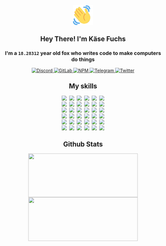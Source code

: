 <div><p align=center><img src=./resources/images/wave.gif width=64px height=64px></p><h2 align=center>Hey There! I'm Käse Fuchs</h2><h3 align=center>I'm a <code>18.28312</code> year old fox who writes code to make computers do things</h3><p align=center><a href=https://discord.com/users/507526681125322772><img alt=Discord src="https://img.shields.io/badge/Discord-5865F2?logo=discord&logoColor=white&style=flat-square#bd61b46e74cb641983096e0858e30f15"> </a><a href=https://gitlab.com/kasefuchs><img alt=GitLab src="https://img.shields.io/badge/GitLab-330F63?logo=gitlab&logoColor=white&style=flat-square#bd61b46e74cb641983096e0858e30f15"> </a><a href=https://npmjs.com/~kasefuchs><img alt=NPM src="https://img.shields.io/badge/NPM-CB3837?logo=npm&logoColor=white&style=flat-square#bd61b46e74cb641983096e0858e30f15"> </a><a href=https://t.me/kasefuchs><img alt=Telegram src="https://img.shields.io/badge/Telegram-2CA5E0?logo=telegram&logoColor=white&style=flat-square#bd61b46e74cb641983096e0858e30f15"> </a><a href=https://twitter.com/kasefuchs><img alt=Twitter src="https://img.shields.io/badge/Twitter-1DA1F2?logo=twitter&logoColor=white&style=flat-square#bd61b46e74cb641983096e0858e30f15"></a></p><h2 align=center>My skills</h2><p align=center><a href=https://aws.amazon.com/ ><picture><source srcset="https://skillicons.dev/icons?i=aws&theme=dark#bd61b46e74cb641983096e0858e30f15" media="(prefers-color-scheme: dark)"><source srcset="https://skillicons.dev/icons?i=aws&theme=light#bd61b46e74cb641983096e0858e30f15" media="(prefers-color-scheme: light), (prefers-color-scheme: no-preference)"><img src="https://skillicons.dev/icons?i=aws&theme=light#bd61b46e74cb641983096e0858e30f15"></picture></a>&nbsp;&nbsp;<a href=https://en.wikipedia.org/wiki/Bash_(Unix_shell)><picture><source srcset="https://skillicons.dev/icons?i=bash&theme=dark#bd61b46e74cb641983096e0858e30f15" media="(prefers-color-scheme: dark)"><source srcset="https://skillicons.dev/icons?i=bash&theme=light#bd61b46e74cb641983096e0858e30f15" media="(prefers-color-scheme: light), (prefers-color-scheme: no-preference)"><img src="https://skillicons.dev/icons?i=bash&theme=light#bd61b46e74cb641983096e0858e30f15"></picture></a>&nbsp;&nbsp;<a href=https://discord.com/developers/docs><picture><source srcset="https://skillicons.dev/icons?i=bots&theme=dark#bd61b46e74cb641983096e0858e30f15" media="(prefers-color-scheme: dark)"><source srcset="https://skillicons.dev/icons?i=bots&theme=light#bd61b46e74cb641983096e0858e30f15" media="(prefers-color-scheme: light), (prefers-color-scheme: no-preference)"><img src="https://skillicons.dev/icons?i=bots&theme=light#bd61b46e74cb641983096e0858e30f15"></picture></a>&nbsp;&nbsp;<a href=https://www.cloudflare.com/ ><picture><source srcset="https://skillicons.dev/icons?i=cloudflare&theme=dark#bd61b46e74cb641983096e0858e30f15" media="(prefers-color-scheme: dark)"><source srcset="https://skillicons.dev/icons?i=cloudflare&theme=light#bd61b46e74cb641983096e0858e30f15" media="(prefers-color-scheme: light), (prefers-color-scheme: no-preference)"><img src="https://skillicons.dev/icons?i=cloudflare&theme=light#bd61b46e74cb641983096e0858e30f15"></picture></a>&nbsp;&nbsp;<a href=https://en.wikipedia.org/wiki/CSS><picture><source srcset="https://skillicons.dev/icons?i=css&theme=dark#bd61b46e74cb641983096e0858e30f15" media="(prefers-color-scheme: dark)"><source srcset="https://skillicons.dev/icons?i=css&theme=light#bd61b46e74cb641983096e0858e30f15" media="(prefers-color-scheme: light), (prefers-color-scheme: no-preference)"><img src="https://skillicons.dev/icons?i=css&theme=light#bd61b46e74cb641983096e0858e30f15"></picture></a>&nbsp;&nbsp;<a href=https://www.docker.com/ ><picture><source srcset="https://skillicons.dev/icons?i=docker&theme=dark#bd61b46e74cb641983096e0858e30f15" media="(prefers-color-scheme: dark)"><source srcset="https://skillicons.dev/icons?i=docker&theme=light#bd61b46e74cb641983096e0858e30f15" media="(prefers-color-scheme: light), (prefers-color-scheme: no-preference)"><img src="https://skillicons.dev/icons?i=docker&theme=light#bd61b46e74cb641983096e0858e30f15"></picture></a><br><a href=https://www.electronjs.org/ ><picture><source srcset="https://skillicons.dev/icons?i=electron&theme=dark#bd61b46e74cb641983096e0858e30f15" media="(prefers-color-scheme: dark)"><source srcset="https://skillicons.dev/icons?i=electron&theme=light#bd61b46e74cb641983096e0858e30f15" media="(prefers-color-scheme: light), (prefers-color-scheme: no-preference)"><img src="https://skillicons.dev/icons?i=electron&theme=light#bd61b46e74cb641983096e0858e30f15"></picture></a>&nbsp;&nbsp;<a href=https://expressjs.com/ ><picture><source srcset="https://skillicons.dev/icons?i=express&theme=dark#bd61b46e74cb641983096e0858e30f15" media="(prefers-color-scheme: dark)"><source srcset="https://skillicons.dev/icons?i=express&theme=light#bd61b46e74cb641983096e0858e30f15" media="(prefers-color-scheme: light), (prefers-color-scheme: no-preference)"><img src="https://skillicons.dev/icons?i=express&theme=light#bd61b46e74cb641983096e0858e30f15"></picture></a>&nbsp;&nbsp;<a href=https://www.figma.com/ ><picture><source srcset="https://skillicons.dev/icons?i=figma&theme=dark#bd61b46e74cb641983096e0858e30f15" media="(prefers-color-scheme: dark)"><source srcset="https://skillicons.dev/icons?i=figma&theme=light#bd61b46e74cb641983096e0858e30f15" media="(prefers-color-scheme: light), (prefers-color-scheme: no-preference)"><img src="https://skillicons.dev/icons?i=figma&theme=light#bd61b46e74cb641983096e0858e30f15"></picture></a>&nbsp;&nbsp;<a href=https://firebase.google.com/ ><picture><source srcset="https://skillicons.dev/icons?i=firebase&theme=dark#bd61b46e74cb641983096e0858e30f15" media="(prefers-color-scheme: dark)"><source srcset="https://skillicons.dev/icons?i=firebase&theme=light#bd61b46e74cb641983096e0858e30f15" media="(prefers-color-scheme: light), (prefers-color-scheme: no-preference)"><img src="https://skillicons.dev/icons?i=firebase&theme=light#bd61b46e74cb641983096e0858e30f15"></picture></a>&nbsp;&nbsp;<a href=https://flask.palletsprojects.com/ ><picture><source srcset="https://skillicons.dev/icons?i=flask&theme=dark#bd61b46e74cb641983096e0858e30f15" media="(prefers-color-scheme: dark)"><source srcset="https://skillicons.dev/icons?i=flask&theme=light#bd61b46e74cb641983096e0858e30f15" media="(prefers-color-scheme: light), (prefers-color-scheme: no-preference)"><img src="https://skillicons.dev/icons?i=flask&theme=light#bd61b46e74cb641983096e0858e30f15"></picture></a>&nbsp;&nbsp;<a href=https://cloud.google.com/ ><picture><source srcset="https://skillicons.dev/icons?i=gcp&theme=dark#bd61b46e74cb641983096e0858e30f15" media="(prefers-color-scheme: dark)"><source srcset="https://skillicons.dev/icons?i=gcp&theme=light#bd61b46e74cb641983096e0858e30f15" media="(prefers-color-scheme: light), (prefers-color-scheme: no-preference)"><img src="https://skillicons.dev/icons?i=gcp&theme=light#bd61b46e74cb641983096e0858e30f15"></picture></a><br><a href=https://git-scm.com/ ><picture><source srcset="https://skillicons.dev/icons?i=git&theme=dark#bd61b46e74cb641983096e0858e30f15" media="(prefers-color-scheme: dark)"><source srcset="https://skillicons.dev/icons?i=git&theme=light#bd61b46e74cb641983096e0858e30f15" media="(prefers-color-scheme: light), (prefers-color-scheme: no-preference)"><img src="https://skillicons.dev/icons?i=git&theme=light#bd61b46e74cb641983096e0858e30f15"></picture></a>&nbsp;&nbsp;<a href=https://github.com/ ><picture><source srcset="https://skillicons.dev/icons?i=github&theme=dark#bd61b46e74cb641983096e0858e30f15" media="(prefers-color-scheme: dark)"><source srcset="https://skillicons.dev/icons?i=github&theme=light#bd61b46e74cb641983096e0858e30f15" media="(prefers-color-scheme: light), (prefers-color-scheme: no-preference)"><img src="https://skillicons.dev/icons?i=github&theme=light#bd61b46e74cb641983096e0858e30f15"></picture></a>&nbsp;&nbsp;<a href=https://gitlab.com/ ><picture><source srcset="https://skillicons.dev/icons?i=gitlab&theme=dark#bd61b46e74cb641983096e0858e30f15" media="(prefers-color-scheme: dark)"><source srcset="https://skillicons.dev/icons?i=gitlab&theme=light#bd61b46e74cb641983096e0858e30f15" media="(prefers-color-scheme: light), (prefers-color-scheme: no-preference)"><img src="https://skillicons.dev/icons?i=gitlab&theme=light#bd61b46e74cb641983096e0858e30f15"></picture></a>&nbsp;&nbsp;<a href=https://www.heroku.com/ ><picture><source srcset="https://skillicons.dev/icons?i=heroku&theme=dark#bd61b46e74cb641983096e0858e30f15" media="(prefers-color-scheme: dark)"><source srcset="https://skillicons.dev/icons?i=heroku&theme=light#bd61b46e74cb641983096e0858e30f15" media="(prefers-color-scheme: light), (prefers-color-scheme: no-preference)"><img src="https://skillicons.dev/icons?i=heroku&theme=light#bd61b46e74cb641983096e0858e30f15"></picture></a>&nbsp;&nbsp;<a href=https://en.wikipedia.org/wiki/HTML><picture><source srcset="https://skillicons.dev/icons?i=html&theme=dark#bd61b46e74cb641983096e0858e30f15" media="(prefers-color-scheme: dark)"><source srcset="https://skillicons.dev/icons?i=html&theme=light#bd61b46e74cb641983096e0858e30f15" media="(prefers-color-scheme: light), (prefers-color-scheme: no-preference)"><img src="https://skillicons.dev/icons?i=html&theme=light#bd61b46e74cb641983096e0858e30f15"></picture></a>&nbsp;&nbsp;<a href=https://en.wikipedia.org/wiki/JavaScript><picture><source srcset="https://skillicons.dev/icons?i=js&theme=dark#bd61b46e74cb641983096e0858e30f15" media="(prefers-color-scheme: dark)"><source srcset="https://skillicons.dev/icons?i=js&theme=light#bd61b46e74cb641983096e0858e30f15" media="(prefers-color-scheme: light), (prefers-color-scheme: no-preference)"><img src="https://skillicons.dev/icons?i=js&theme=light#bd61b46e74cb641983096e0858e30f15"></picture></a><br><a href=https://en.wikipedia.org/wiki/Linux><picture><source srcset="https://skillicons.dev/icons?i=linux&theme=dark#bd61b46e74cb641983096e0858e30f15" media="(prefers-color-scheme: dark)"><source srcset="https://skillicons.dev/icons?i=linux&theme=light#bd61b46e74cb641983096e0858e30f15" media="(prefers-color-scheme: light), (prefers-color-scheme: no-preference)"><img src="https://skillicons.dev/icons?i=linux&theme=light#bd61b46e74cb641983096e0858e30f15"></picture></a>&nbsp;&nbsp;<a href=https://mui.com/ ><picture><source srcset="https://skillicons.dev/icons?i=materialui&theme=dark#bd61b46e74cb641983096e0858e30f15" media="(prefers-color-scheme: dark)"><source srcset="https://skillicons.dev/icons?i=materialui&theme=light#bd61b46e74cb641983096e0858e30f15" media="(prefers-color-scheme: light), (prefers-color-scheme: no-preference)"><img src="https://skillicons.dev/icons?i=materialui&theme=light#bd61b46e74cb641983096e0858e30f15"></picture></a>&nbsp;&nbsp;<a href=https://en.wikipedia.org/wiki/Markdown><picture><source srcset="https://skillicons.dev/icons?i=md&theme=dark#bd61b46e74cb641983096e0858e30f15" media="(prefers-color-scheme: dark)"><source srcset="https://skillicons.dev/icons?i=md&theme=light#bd61b46e74cb641983096e0858e30f15" media="(prefers-color-scheme: light), (prefers-color-scheme: no-preference)"><img src="https://skillicons.dev/icons?i=md&theme=light#bd61b46e74cb641983096e0858e30f15"></picture></a>&nbsp;&nbsp;<a href=https://www.mongodb.com/ ><picture><source srcset="https://skillicons.dev/icons?i=mongodb&theme=dark#bd61b46e74cb641983096e0858e30f15" media="(prefers-color-scheme: dark)"><source srcset="https://skillicons.dev/icons?i=mongodb&theme=light#bd61b46e74cb641983096e0858e30f15" media="(prefers-color-scheme: light), (prefers-color-scheme: no-preference)"><img src="https://skillicons.dev/icons?i=mongodb&theme=light#bd61b46e74cb641983096e0858e30f15"></picture></a>&nbsp;&nbsp;<a href=https://www.mysql.com/ ><picture><source srcset="https://skillicons.dev/icons?i=mysql&theme=dark#bd61b46e74cb641983096e0858e30f15" media="(prefers-color-scheme: dark)"><source srcset="https://skillicons.dev/icons?i=mysql&theme=light#bd61b46e74cb641983096e0858e30f15" media="(prefers-color-scheme: light), (prefers-color-scheme: no-preference)"><img src="https://skillicons.dev/icons?i=mysql&theme=light#bd61b46e74cb641983096e0858e30f15"></picture></a>&nbsp;&nbsp;<a href=https://nextjs.org/ ><picture><source srcset="https://skillicons.dev/icons?i=nextjs&theme=dark#bd61b46e74cb641983096e0858e30f15" media="(prefers-color-scheme: dark)"><source srcset="https://skillicons.dev/icons?i=nextjs&theme=light#bd61b46e74cb641983096e0858e30f15" media="(prefers-color-scheme: light), (prefers-color-scheme: no-preference)"><img src="https://skillicons.dev/icons?i=nextjs&theme=light#bd61b46e74cb641983096e0858e30f15"></picture></a><br><a href=https://nodejs.org/en/ ><picture><source srcset="https://skillicons.dev/icons?i=nodejs&theme=dark#bd61b46e74cb641983096e0858e30f15" media="(prefers-color-scheme: dark)"><source srcset="https://skillicons.dev/icons?i=nodejs&theme=light#bd61b46e74cb641983096e0858e30f15" media="(prefers-color-scheme: light), (prefers-color-scheme: no-preference)"><img src="https://skillicons.dev/icons?i=nodejs&theme=light#bd61b46e74cb641983096e0858e30f15"></picture></a>&nbsp;&nbsp;<a href=https://www.postgresql.org/ ><picture><source srcset="https://skillicons.dev/icons?i=postgres&theme=dark#bd61b46e74cb641983096e0858e30f15" media="(prefers-color-scheme: dark)"><source srcset="https://skillicons.dev/icons?i=postgres&theme=light#bd61b46e74cb641983096e0858e30f15" media="(prefers-color-scheme: light), (prefers-color-scheme: no-preference)"><img src="https://skillicons.dev/icons?i=postgres&theme=light#bd61b46e74cb641983096e0858e30f15"></picture></a>&nbsp;&nbsp;<a href=https://learn.microsoft.com/en-us/powershell/ ><picture><source srcset="https://skillicons.dev/icons?i=powershell&theme=dark#bd61b46e74cb641983096e0858e30f15" media="(prefers-color-scheme: dark)"><source srcset="https://skillicons.dev/icons?i=powershell&theme=light#bd61b46e74cb641983096e0858e30f15" media="(prefers-color-scheme: light), (prefers-color-scheme: no-preference)"><img src="https://skillicons.dev/icons?i=powershell&theme=light#bd61b46e74cb641983096e0858e30f15"></picture></a>&nbsp;&nbsp;<a href=https://www.python.org/ ><picture><source srcset="https://skillicons.dev/icons?i=py&theme=dark#bd61b46e74cb641983096e0858e30f15" media="(prefers-color-scheme: dark)"><source srcset="https://skillicons.dev/icons?i=py&theme=light#bd61b46e74cb641983096e0858e30f15" media="(prefers-color-scheme: light), (prefers-color-scheme: no-preference)"><img src="https://skillicons.dev/icons?i=py&theme=light#bd61b46e74cb641983096e0858e30f15"></picture></a>&nbsp;&nbsp;<a href=https://www.raspberrypi.org/ ><picture><source srcset="https://skillicons.dev/icons?i=raspberrypi&theme=dark#bd61b46e74cb641983096e0858e30f15" media="(prefers-color-scheme: dark)"><source srcset="https://skillicons.dev/icons?i=raspberrypi&theme=light#bd61b46e74cb641983096e0858e30f15" media="(prefers-color-scheme: light), (prefers-color-scheme: no-preference)"><img src="https://skillicons.dev/icons?i=raspberrypi&theme=light#bd61b46e74cb641983096e0858e30f15"></picture></a>&nbsp;&nbsp;<a href=https://reactjs.org/ ><picture><source srcset="https://skillicons.dev/icons?i=react&theme=dark#bd61b46e74cb641983096e0858e30f15" media="(prefers-color-scheme: dark)"><source srcset="https://skillicons.dev/icons?i=react&theme=light#bd61b46e74cb641983096e0858e30f15" media="(prefers-color-scheme: light), (prefers-color-scheme: no-preference)"><img src="https://skillicons.dev/icons?i=react&theme=light#bd61b46e74cb641983096e0858e30f15"></picture></a><br><a href=https://redux.js.org/ ><picture><source srcset="https://skillicons.dev/icons?i=redux&theme=dark#bd61b46e74cb641983096e0858e30f15" media="(prefers-color-scheme: dark)"><source srcset="https://skillicons.dev/icons?i=redux&theme=light#bd61b46e74cb641983096e0858e30f15" media="(prefers-color-scheme: light), (prefers-color-scheme: no-preference)"><img src="https://skillicons.dev/icons?i=redux&theme=light#bd61b46e74cb641983096e0858e30f15"></picture></a>&nbsp;&nbsp;<a href=https://en.wikipedia.org/wiki/Regular_expression><picture><source srcset="https://skillicons.dev/icons?i=regex&theme=dark#bd61b46e74cb641983096e0858e30f15" media="(prefers-color-scheme: dark)"><source srcset="https://skillicons.dev/icons?i=regex&theme=light#bd61b46e74cb641983096e0858e30f15" media="(prefers-color-scheme: light), (prefers-color-scheme: no-preference)"><img src="https://skillicons.dev/icons?i=regex&theme=light#bd61b46e74cb641983096e0858e30f15"></picture></a>&nbsp;&nbsp;<a href=https://en.wikipedia.org/wiki/Sass_(stylesheet_language)><picture><source srcset="https://skillicons.dev/icons?i=sass&theme=dark#bd61b46e74cb641983096e0858e30f15" media="(prefers-color-scheme: dark)"><source srcset="https://skillicons.dev/icons?i=sass&theme=light#bd61b46e74cb641983096e0858e30f15" media="(prefers-color-scheme: light), (prefers-color-scheme: no-preference)"><img src="https://skillicons.dev/icons?i=sass&theme=light#bd61b46e74cb641983096e0858e30f15"></picture></a>&nbsp;&nbsp;<a href=https://www.typescriptlang.org/ ><picture><source srcset="https://skillicons.dev/icons?i=ts&theme=dark#bd61b46e74cb641983096e0858e30f15" media="(prefers-color-scheme: dark)"><source srcset="https://skillicons.dev/icons?i=ts&theme=light#bd61b46e74cb641983096e0858e30f15" media="(prefers-color-scheme: light), (prefers-color-scheme: no-preference)"><img src="https://skillicons.dev/icons?i=ts&theme=light#bd61b46e74cb641983096e0858e30f15"></picture></a>&nbsp;&nbsp;<a href=https://unity.com/ ><picture><source srcset="https://skillicons.dev/icons?i=unity&theme=dark#bd61b46e74cb641983096e0858e30f15" media="(prefers-color-scheme: dark)"><source srcset="https://skillicons.dev/icons?i=unity&theme=light#bd61b46e74cb641983096e0858e30f15" media="(prefers-color-scheme: light), (prefers-color-scheme: no-preference)"><img src="https://skillicons.dev/icons?i=unity&theme=light#bd61b46e74cb641983096e0858e30f15"></picture></a>&nbsp;&nbsp;<a href=https://workers.cloudflare.com/ ><picture><source srcset="https://skillicons.dev/icons?i=workers&theme=dark#bd61b46e74cb641983096e0858e30f15" media="(prefers-color-scheme: dark)"><source srcset="https://skillicons.dev/icons?i=workers&theme=light#bd61b46e74cb641983096e0858e30f15" media="(prefers-color-scheme: light), (prefers-color-scheme: no-preference)"><img src="https://skillicons.dev/icons?i=workers&theme=light#bd61b46e74cb641983096e0858e30f15"></picture></a><br></p><h2 align=center>Github Stats</h2><p align=center><picture><source srcset="https://github-readme-stats-kasefuchs.vercel.app/api/?count_private=true&hide_border=true&hide_rank=true&line_height=20&hide_title=true&username=Kasefuchs&theme=dark#bd61b46e74cb641983096e0858e30f15" media="(prefers-color-scheme: dark)"><source srcset="https://github-readme-stats-kasefuchs.vercel.app/api/?count_private=true&hide_border=true&hide_rank=true&line_height=20&hide_title=true&username=Kasefuchs&theme=light#bd61b46e74cb641983096e0858e30f15" media="(prefers-color-scheme: light), (prefers-color-scheme: no-preference)"><img align=middle width=350 height=140 src="https://github-readme-stats-kasefuchs.vercel.app/api/?count_private=true&hide_border=true&hide_rank=true&line_height=20&hide_title=true&username=Kasefuchs&theme=light#bd61b46e74cb641983096e0858e30f15"></picture><picture><source srcset="https://github-readme-stats-kasefuchs.vercel.app/api/top-langs/?count_private=true&hide_border=true&layout=compact&username=Kasefuchs&theme=dark#bd61b46e74cb641983096e0858e30f15" media="(prefers-color-scheme: dark)"><source srcset="https://github-readme-stats-kasefuchs.vercel.app/api/top-langs/?count_private=true&hide_border=true&layout=compact&username=Kasefuchs&theme=light#bd61b46e74cb641983096e0858e30f15" media="(prefers-color-scheme: light), (prefers-color-scheme: no-preference)"><img align=middle width=350 height=140 src="https://github-readme-stats-kasefuchs.vercel.app/api/top-langs/?count_private=true&hide_border=true&layout=compact&username=Kasefuchs&theme=light#bd61b46e74cb641983096e0858e30f15"></picture></p><img src="https://hit.yhype.me/github/profile?user_id=64592097#bd61b46e74cb641983096e0858e30f15" alt=""></div>
